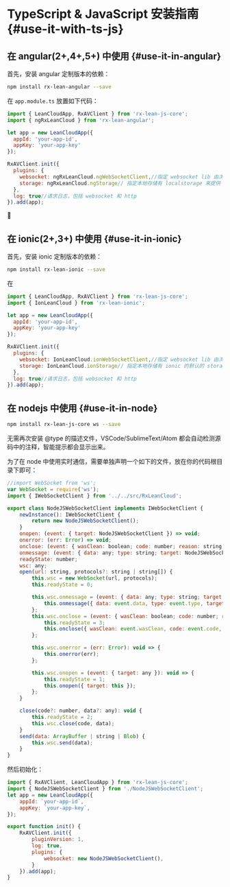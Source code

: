 # <a name="use-it-with-ts-js"></a> TypeScript & JavaScript 安装指南 {#use-it-with-ts-js}  


## <a name="use-it-in-angular"></a> 在 angular(2+,4+,5+) 中使用 {#use-it-in-angular} 

首先，安装 angular 定制版本的依赖：

```bash
npm install rx-lean-angular --save
``` 

在 `app.module.ts` 放置如下代码：


```js
import { LeanCloudApp, RxAVClient } from 'rx-lean-js-core';
import { ngRxLeanCloud } from 'rx-lean-angular';

let app = new LeanCloudApp({
  appId: 'your-app-id',
  appKey: 'your-app-key'
});

RxAVClient.init({
  plugins: {
    websocket: ngRxLeanCloud.ngWebSocketClient,//指定 websocket lib 由浏览器内核提供
    storage: ngRxLeanCloud.ngStorage// 指定本地存储有 localstorage 来提供
  },
  log: true//请求日志，包括 websocket 和 http 
}).add(app);
```



## <a name="use-it-in-ionic"></a> 在 ionic(2+,3+) 中使用 {#use-it-in-ionic} 

首先，安装 ionic 定制版本的依赖：

```bash
npm install rx-lean-ionic --save
``` 
在

```js
import { LeanCloudApp, RxAVClient } from 'rx-lean-js-core';
import { IonLeanCloud } from 'rx-lean-ionic';

let app = new LeanCloudApp({
  appId: 'your-app-id',
  appKey: 'your-app-key'
});

RxAVClient.init({
  plugins: {
    websocket: IonLeanCloud.ionWebSocketClient,//指定 websocket lib 由浏览器内核提供
    storage: IonLeanCloud.ionStorage// 指定本地存储有 ionic 的默认的 storage 来提供，ionic 还提供了 sqlite 的解决方案
  },
  log: true//请求日志，包括 websocket 和 http 
}).add(app);
```

## <a name="use-it-in-node"></a>在 nodejs 中使用 {#use-it-in-node}

```bash
npm install rx-lean-js-core ws --save
``` 

无需再次安装 @type 的描述文件，VSCode/SublimeText/Atom 都会自动检测源码中的注释，智能提示都会显示出来。

为了在 node 中使用实时通信，需要单独声明一个如下的文件，放在你的代码根目录下即可：


```js
//import WebSocket from 'ws';
var WebSocket = require('ws');
import { IWebSocketClient } from '../../src/RxLeanCloud';

export class NodeJSWebSocketClient implements IWebSocketClient {
    newInstance(): IWebSocketClient {
        return new NodeJSWebSocketClient();
    }
    onopen: (event: { target: NodeJSWebSocketClient }) => void;
    onerror: (err: Error) => void;
    onclose: (event: { wasClean: boolean; code: number; reason: string; target: NodeJSWebSocketClient }) => void;
    onmessage: (event: { data: any; type: string; target: NodeJSWebSocketClient }) => void;
    readyState: number;
    wsc: any;
    open(url: string, protocols?: string | string[]) {
        this.wsc = new WebSocket(url, protocols);
        this.readyState = 0;

        this.wsc.onmessage = (event: { data: any; type: string; target: any }): void => {
            this.onmessage({ data: event.data, type: event.type, target: this });
        };
        this.wsc.onclose = (event: { wasClean: boolean; code: number; reason: string; target: any }): void => {
            this.readyState = 3;
            this.onclose({ wasClean: event.wasClean, code: event.code, reason: event.reason, target: this });
        };

        this.wsc.onerror = (err: Error): void => {
            this.onerror(err);
        };

        this.wsc.onopen = (event: { target: any }): void => {
            this.readyState = 1;
            this.onopen({ target: this });
        };
    }

    close(code?: number, data?: any): void {
        this.readyState = 2;
        this.wsc.close(code, data);
    }
    send(data: ArrayBuffer | string | Blob) {
        this.wsc.send(data);
    }
}
```

然后初始化：


```js
import { RxAVClient, LeanCloudApp } from 'rx-lean-js-core';
import { NodeJSWebSocketClient } from './NodeJSWebSocketClient';
let app = new LeanCloudApp({
    appId: `your-app-id`,
    appKey: `your-app-key`,
});

export function init() {
    RxAVClient.init({
        pluginVersion: 1,
        log: true,
        plugins: {
            websocket: new NodeJSWebSocketClient(),
        }
    }).add(app);
}


```